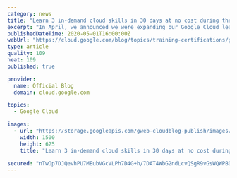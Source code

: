```yaml
---
category: news
title: "Learn 3 in-demand cloud skills in 30 days at no cost during the month of May"
excerpt: "In April, we announced we were expanding our Google Cloud learning resources to support the growing number of people working and learning from home. Today, we are excited to announce that if you sign up by May 31, 20201, you can still enroll in Google Cloud training on both Pluralsight and Qwiklabs at"
publishedDateTime: 2020-05-01T16:00:00Z
webUrl: "https://cloud.google.com/blog/topics/training-certifications/google-cloud-training-available-at-no-cost-for-30-days/"
type: article
quality: 109
heat: 109
published: true

provider:
  name: Official Blog
  domain: cloud.google.com

topics:
  - Google Cloud

images:
  - url: "https://storage.googleapis.com/gweb-cloudblog-publish/images/Google_Cloud_HowTo_02.max-1500x1500.jpg"
    width: 1500
    height: 625
    title: "Learn 3 in-demand cloud skills in 30 days at no cost during the month of May"

secured: "nTwOp7DJQevhPU7MEubVGcVLPh7D4G+h/7DAT4WbG2ndLcvQSgR9vGsWQWPBDV4UPSqWlJ/f2UFAlqFobeNSeSTm1ipJP6AKl67/R0NMbfWnGz7OSDXe8eaaJEq4TGPzV6rLaYEgtKRi7HEFIjcrfdmqZULC2TbLPMx8UXZQrs0etqAW5P298wDMvJ7EpplMW/xkPKDmmapsODhcvoJ81+0AGZbxdfLX8SkiqnvKJquI+/RlXtObCQCM06UbrN3/mJjr+dFhJJcc5KK2qHrKiQ+mW8fjGfHbxcZLaBR1lbLz+IOLXxal/pESZqcvA3LoaHh2dwZOijLdAR5GJt4o+A==;diHbXSOySGi1Z+Y3/VBb+w=="
---
```


